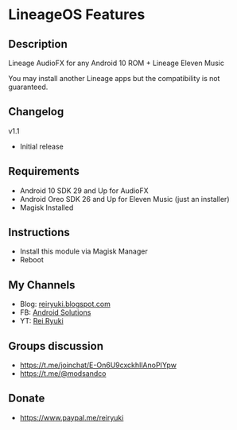 # **LineageOS Features**

## Description
Lineage AudioFX for any Android 10 ROM + Lineage Eleven Music

You may install another Lineage apps but the compatibility is not guaranteed.

## Changelog
v1.1
- Initial release

## Requirements
- Android 10 SDK 29 and Up for AudioFX
- Android Oreo SDK 26 and Up for Eleven Music (just an installer)
- Magisk Installed

## Instructions
- Install this module via Magisk Manager
- Reboot

## My Channels
- Blog: [reiryuki.blogspot.com](https://reiryuki.blogspot.com)
- FB: [Android Solutions](https://m.facebook.com/reiryukiandroidsolutions/?ref=bookmarks)
- YT: [Rei Ryuki](https://www.youtube.com/channel/UCAZBR3IAu-MSLwGXkZPYxag)

## Groups discussion
- https://t.me/joinchat/E-On6U9cxckhIlAnoPIYpw
- https://t.me/@modsandco

## Donate
- https://www.paypal.me/reiryuki

